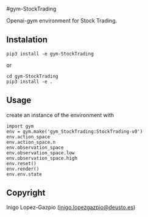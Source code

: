 #gym-StockTrading

Openai-gym environment for Stock Trading.

## Instalation
```
pip3 install -e gym-StockTrading
```
or
```
cd gym-StockTrading
pip3 install -e .

```

## Usage
create an instance of the environment with 
```
import gym
env = gym.make('gym_StockTrading:StockTrading-v0')
env.action_space
env.action_space.n
env.observation_space
env.observation_space.low
env.observation_space.high
env.reset()
env.render()
env.env.state
```

## Copyright
Inigo Lopez-Gazpio (inigo.lopezgazpio@deusto.es)